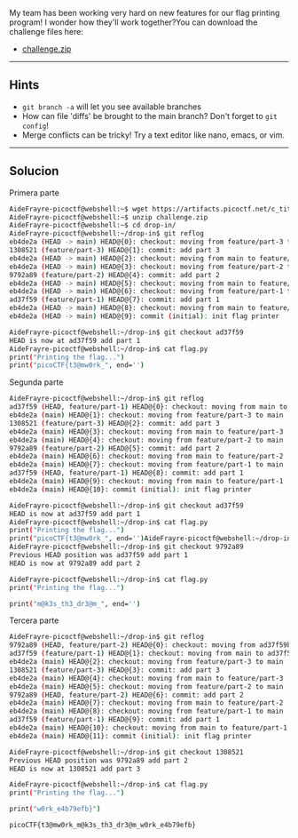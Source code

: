 My team has been working very hard on new features for our flag printing program! I wonder how they'll work together?You can download the challenge files here:

- [challenge.zip](https://artifacts.picoctf.net/c_titan/69/challenge.zip)
________________
## Hints
* `git branch -a` will let you see available branches
* How can file 'diffs' be brought to the main branch? Don't forget to `git config`!
* Merge conflicts can be tricky! Try a text editor like nano, emacs, or vim.
____________________
## Solucion

Primera parte
``` bash
AideFrayre-picoctf@webshell:~$ wget https://artifacts.picoctf.net/c_titan/69/challenge.zip
AideFrayre-picoctf@webshell:~$ unzip challenge.zip 
AideFrayre-picoctf@webshell:~$ cd drop-in/
AideFrayre-picoctf@webshell:~/drop-in$ git reflog
eb4de2a (HEAD -> main) HEAD@{0}: checkout: moving from feature/part-3 to main
1308521 (feature/part-3) HEAD@{1}: commit: add part 3
eb4de2a (HEAD -> main) HEAD@{2}: checkout: moving from main to feature/part-3
eb4de2a (HEAD -> main) HEAD@{3}: checkout: moving from feature/part-2 to main
9792a89 (feature/part-2) HEAD@{4}: commit: add part 2
eb4de2a (HEAD -> main) HEAD@{5}: checkout: moving from main to feature/part-2
eb4de2a (HEAD -> main) HEAD@{6}: checkout: moving from feature/part-1 to main
ad37f59 (feature/part-1) HEAD@{7}: commit: add part 1
eb4de2a (HEAD -> main) HEAD@{8}: checkout: moving from main to feature/part-1
eb4de2a (HEAD -> main) HEAD@{9}: commit (initial): init flag printer

AideFrayre-picoctf@webshell:~/drop-in$ git checkout ad37f59
HEAD is now at ad37f59 add part 1
AideFrayre-picoctf@webshell:~/drop-in$ cat flag.py 
print("Printing the flag...")
print("picoCTF{t3@mw0rk_", end='')
```

Segunda parte 

```bash
AideFrayre-picoctf@webshell:~/drop-in$ git reflog
ad37f59 (HEAD, feature/part-1) HEAD@{0}: checkout: moving from main to ad37f59
eb4de2a (main) HEAD@{1}: checkout: moving from feature/part-3 to main
1308521 (feature/part-3) HEAD@{2}: commit: add part 3
eb4de2a (main) HEAD@{3}: checkout: moving from main to feature/part-3
eb4de2a (main) HEAD@{4}: checkout: moving from feature/part-2 to main
9792a89 (feature/part-2) HEAD@{5}: commit: add part 2
eb4de2a (main) HEAD@{6}: checkout: moving from main to feature/part-2
eb4de2a (main) HEAD@{7}: checkout: moving from feature/part-1 to main
ad37f59 (HEAD, feature/part-1) HEAD@{8}: commit: add part 1
eb4de2a (main) HEAD@{9}: checkout: moving from main to feature/part-1
eb4de2a (main) HEAD@{10}: commit (initial): init flag printer

AideFrayre-picoctf@webshell:~/drop-in$ git checkout ad37f59
HEAD is now at ad37f59 add part 1
AideFrayre-picoctf@webshell:~/drop-in$ cat flag.py 
print("Printing the flag...")
print("picoCTF{t3@mw0rk_", end='')AideFrayre-picoctf@webshell:~/drop-in$ git reflog
AideFrayre-picoctf@webshell:~/drop-in$ git checkout 9792a89
Previous HEAD position was ad37f59 add part 1
HEAD is now at 9792a89 add part 2

AideFrayre-picoctf@webshell:~/drop-in$ cat flag.py
print("Printing the flag...")

print("m@k3s_th3_dr3@m_", end='')

```
Tercera parte

```bash
AideFrayre-picoctf@webshell:~/drop-in$ git reflog
9792a89 (HEAD, feature/part-2) HEAD@{0}: checkout: moving from ad37f59bfdcb1e8052bf7e12e1d89a2adb315cf9 to 9792a89
ad37f59 (feature/part-1) HEAD@{1}: checkout: moving from main to ad37f59
eb4de2a (main) HEAD@{2}: checkout: moving from feature/part-3 to main
1308521 (feature/part-3) HEAD@{3}: commit: add part 3
eb4de2a (main) HEAD@{4}: checkout: moving from main to feature/part-3
eb4de2a (main) HEAD@{5}: checkout: moving from feature/part-2 to main
9792a89 (HEAD, feature/part-2) HEAD@{6}: commit: add part 2
eb4de2a (main) HEAD@{7}: checkout: moving from main to feature/part-2
eb4de2a (main) HEAD@{8}: checkout: moving from feature/part-1 to main
ad37f59 (feature/part-1) HEAD@{9}: commit: add part 1
eb4de2a (main) HEAD@{10}: checkout: moving from main to feature/part-1
eb4de2a (main) HEAD@{11}: commit (initial): init flag printer

AideFrayre-picoctf@webshell:~/drop-in$ git checkout 1308521
Previous HEAD position was 9792a89 add part 2
HEAD is now at 1308521 add part 3

AideFrayre-picoctf@webshell:~/drop-in$ cat flag.py
print("Printing the flag...")

print("w0rk_e4b79efb}")
```

`picoCTF{t3@mw0rk_m@k3s_th3_dr3@m_w0rk_e4b79efb}`